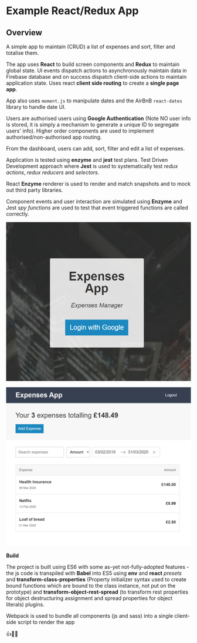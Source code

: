 # Example React/Redux App

## Overview

A simple app to maintain (CRUD) a list of expenses and sort, filter and totalise them.

The app uses **React** to build screen components and **Redux** to maintain global state. UI events dispatch actions to asynchronously maintain data in Firebase database and on success dispatch client-side actions to maintain application state. Uses react **client side routing** to create a **single page app**.

App also uses `moment.js` to manipulate dates and the AirBnB `react-dates` library to handle date UI.

Users are authorised users using **Google Authentication** (Note NO user info is stored, it is simply a mechanism to generate a unique ID to segregate users' info). Higher order components are used to implement authorised/non-authorised app routing.

From the dashboard, users can add, sort, filter and edit a list of expenses.

Application is tested using **enzyme** and **jest** test plans. Test Driven Development approach where **Jest** is used to systematically test _redux actions_, _redux reducers_ and _selectors_.

React **Enzyme** renderer is used to render and match snapshots and to
mock out third party libraries.

Component events and user interaction are simulated using **Enzyme** and Jest _spy functions_ are used to test that event triggered functions are called correctly.

![Login image](https://github.com/mybrightidea/expenses-app/blob/master/login.png "Image of login")

![Dashboard image](https://github.com/mybrightidea/expenses-app/blob/master/dashboard.png "Image of dashboard")

**Build**

The project is built using ES6 with some as-yet not-fully-adopted features - the js code is transpiled with **Babel** into ES5 using **env** and **react** _presets_ and **transform-class-properties** (Property initializer syntax used to create bound functions which are bound to the class instance, not put on the prototype) and **transform-object-rest-spread** (to transform rest properties for object destructuring assignment and spread properties for object literals) plugins.

Webpack is used to bundle all components (js and sass) into a single client-side script to render the app

:+1::tada::clown_face:
